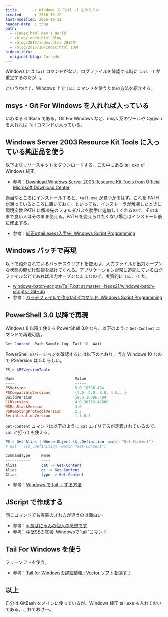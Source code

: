 ```yaml
---
title        : Windows で Tail -f をやりたい
created      : 2016-10-12
last-modified: 2016-10-12
header-date  : true
path:
  - /index.html Neo's World
  - /blog/index.html Blog
  - /blog/2016/index.html 2016年
  - /blog/2016/10/index.html 10月
hidden-info:
  original-blog: Corredor
---
```


Windows には `tail` コマンドがない。ログファイルを確認する時に `tail -f` が重宝するのだが…。

というわけで、Windows 上で `tail` コマンドを使うための方法を紹介する。

## msys・Git For Windows を入れれば入っている

いわゆる GitBash である。Git For Windows など、msys 系のツールや Cygwin を入れれば Tail コマンドが入っている。

## Windows Server 2003 Resource Kit Tools に入っている純正品を使う

以下よりリソースキットをダウンロードする。この中にある tail.exe が Windows 純正。

- 参考：[Download Windows Server 2003 Resource Kit Tools from Official Microsoft Download Center](https://www.microsoft.com/en-us/download/details.aspx?id=17657)

適当なところにインストールすると、`tail.exe` が見つかるはず。これを PATH が通っているところに置いておく。といっても、インストーラが解凍したときに環境変数 PATH に解凍先のフォルダパスを勝手に追加してくれるので、そのままで良い人はそのまま使える。PATH を変えられたくない場合はインストール後に修正する。

- 参考：[純正のtail.exeの入手先: Windows Script Programming](http://scripting.cocolog-nifty.com/blog/2006/10/tailexe_2bec.html)

## Windows バッチで再現

以下で紹介されているバッチスクリプトを使えば、入力ファイルが出力オープンな状態の間だけ監視を続けてくれる。アプリケーションが常に追記しているログファイルなどであれば出力オープンなままなので、実質的に `tail -f` だ。

- [windows-batch-scripts/TailF.bat at master · Neos21/windows-batch-scripts · GitHub](https://github.com/Neos21/shell-scripts/blob/master/windows-batch/tail-f.bat)
- 参考：[バッチファイルで作るtail -fコマンド: Windows Script Programming](http://scripting.cocolog-nifty.com/blog/2007/05/tail_f_0b9c.html)

## PowerShell 3.0 以降で再現

Windows 8 以降で使える PowerShell 3.0 なら、以下のように `Get-Content` コマンドで再現可能。

```powershell
Get-Content -Path Sample.log -Tail 10 -Wait
```

PowerShell のバージョンを確認するには以下のとおり。当方 Windows 10 なので PSVersion は 5.0 らしい。

```powershell
PS > $PSVersionTable

Name                           Value
----                           -----
PSVersion                      5.0.10586.494
PSCompatibleVersions           {1.0, 2.0, 3.0, 4.0...}
BuildVersion                   10.0.10586.494
CLRVersion                     4.0.30319.42000
WSManStackVersion              3.0
PSRemotingProtocolVersion      2.3
SerializationVersion           1.1.0.1
```

`Get-Content` コマンドは以下のように `cat` エイリアスが定義されているので、`cat` と打っても使える。

```powershell
PS > Get-Alias | Where-Object {$_.Definition -match "Get-Content"}
# Gal | ?{$_.Definition -match "Get-Content"}

CommandType     Name
-----------     ----
Alias           cat -> Get-Content
Alias           gc -> Get-Content
Alias           type -> Get-Content
```

- 参考：[Windows で tail -f する方法](http://www.maruko2.com/mw/Windows_%E3%81%A7_tail_-f_%E3%81%99%E3%82%8B%E6%96%B9%E6%B3%95)

## JScript で作成する

同じコマンドでも実装のされ方が違うのは面白い。

- 参考：[※ あばにゃんの個人の感想です](http://d.hatena.ne.jp/aba3/20110612/1307867751)
- 参考：[中堅SEの覚書: Windowsで"tail"コマンド](http://se-oboegaki.blogspot.jp/2009/06/windowstail.html)

## Tail For Windows を使う

フリーソフトを使う。

- 参考：[Tail for Windowsの詳細情報 : Vector ソフトを探す！](http://www.vector.co.jp/soft/winnt/util/se241763.html)

## 以上

自分は GitBash をメインに使っているが、Windows 純正 tail.exe も入れておいてある。これでおけ～。
